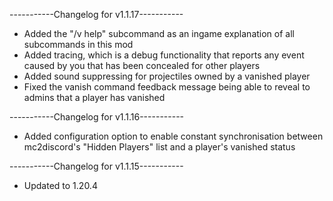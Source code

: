 -----------Changelog for v1.1.17-----------

- Added the "/v help" subcommand as an ingame explanation of all subcommands in this mod
- Added tracing, which is a debug functionality that reports any event caused by you that has been concealed for other players
- Added sound suppressing for projectiles owned by a vanished player
- Fixed the vanish command feedback message being able to reveal to admins that a player has vanished

-----------Changelog for v1.1.16-----------

- Added configuration option to enable constant synchronisation between mc2discord's "Hidden Players" list and a player's vanished status

-----------Changelog for v1.1.15-----------

- Updated to 1.20.4